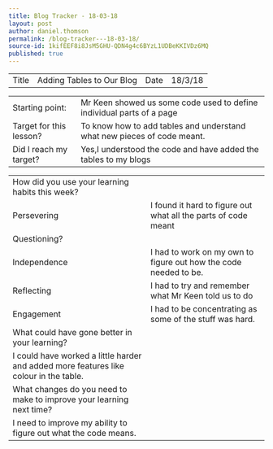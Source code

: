 ```yaml
---
title: Blog Tracker - 18-03-18
layout: post
author: daniel.thomson
permalink: /blog-tracker---18-03-18/
source-id: 1kifEEF8i8JsM5GHU-QDN4g4c6BYzL1UDBeKKIVDz6MQ
published: true
---
```

<table>
  <tr>
    <td>Title</td>
    <td>Adding Tables to Our Blog</td>
    <td>Date</td>
    <td>18/3/18</td>
  </tr>
</table>


<table>
  <tr>
    <td>Starting point:</td>
    <td>Mr Keen showed us some code used to define individual parts of a page</td>
  </tr>
  <tr>
    <td>Target for this lesson?</td>
    <td>To know how to add tables and understand what new pieces of code meant.</td>
  </tr>
  <tr>
    <td>Did I reach my target? </td>
    <td>Yes,I understood the code and have added the tables to my blogs</td>
  </tr>
</table>


<table>
  <tr>
    <td>How did you use your learning habits this week?</td>
    <td></td>
  </tr>
  <tr>
    <td>Persevering</td>
    <td>I found it hard to figure out what all the parts of code meant </td>
  </tr>
  <tr>
    <td>Questioning?</td>
    <td></td>
  </tr>
  <tr>
    <td>Independence</td>
    <td>I had to work on my own to figure out how the code needed to be.</td>
  </tr>
  <tr>
    <td>Reflecting</td>
    <td>I had to try and remember what Mr Keen told us to do</td>
  </tr>
  <tr>
    <td>Engagement</td>
    <td>I had to be concentrating as some of the stuff was hard.</td>
  </tr>
  <tr>
    <td>What could have gone better in your learning?</td>
    <td></td>
  </tr>
  <tr>
    <td>I could have worked a little harder and added more features like colour in the table.</td>
    <td></td>
  </tr>
  <tr>
    <td>What changes do you need to make to improve your learning next time?</td>
    <td></td>
  </tr>
  <tr>
    <td>I need to improve my ability to figure out what the code means.</td>
    <td></td>
  </tr>
</table>


